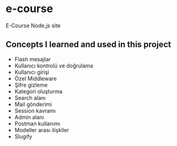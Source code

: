 # e-course
E-Course Node,js site
## Concepts I learned and used in this project
 - Flash mesajlar
 - Kullanıcı kontrolü ve doğrulama
- Kullanıcı girişi
 - Özel Middleware
 - Şifre gizleme
 - Kategori oluşturma
 - Search alanı
 - Mail gönderimi
 - Session kavramı
 - Admin alanı
 - Postman kullanımı
 - Modeller arası ilişkiler
 - Slugify
